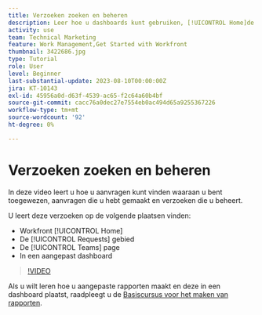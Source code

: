 ```yaml
---
title: Verzoeken zoeken en beheren
description: Leer hoe u dashboards kunt gebruiken, [!UICONTROL Home]de [!UICONTROL Requests] en de [!UICONTROL Teams] pagina om inkomende verzoeken te vinden die door een verzoekrij worden gemaakt.
activity: use
team: Technical Marketing
feature: Work Management,Get Started with Workfront
thumbnail: 3422686.jpg
type: Tutorial
role: User
level: Beginner
last-substantial-update: 2023-08-10T00:00:00Z
jira: KT-10143
exl-id: 45956a0d-d63f-4539-ac65-f2c64a60b4bf
source-git-commit: cacc76a0dec27e7554eb0ac494d65a9255367226
workflow-type: tm+mt
source-wordcount: '92'
ht-degree: 0%

---
```


# Verzoeken zoeken en beheren

In deze video leert u hoe u aanvragen kunt vinden waaraan u bent toegewezen, aanvragen die u hebt gemaakt en verzoeken die u beheert.

U leert deze verzoeken op de volgende plaatsen vinden:

* Workfront [!UICONTROL Home]
* De [!UICONTROL Requests] gebied
* De [!UICONTROL Teams] page
* In een aangepast dashboard


>[!VIDEO](https://video.tv.adobe.com/v/3422686/?quality=12&learn=on)

Als u wilt leren hoe u aangepaste rapporten maakt en deze in een dashboard plaatst, raadpleegt u de [Basiscursus voor het maken van rapporten](https://experienceleague.adobe.com/docs/workfront-course-map/using/learning-programs/basic-report-creation-program.html).
